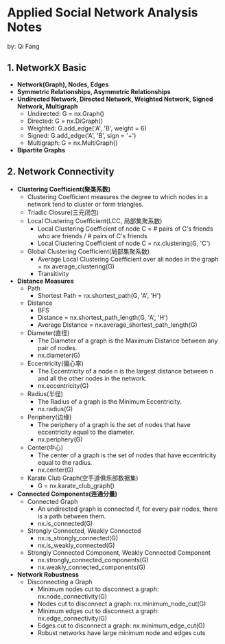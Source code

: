 # **Applied Social Network Analysis Notes**

by: Qi Fang


## **1. NetworkX Basic**
   * **Network(Graph), Nodes, Edges**
   * **Symmetric Relationships, Asymmetric Relationships**
   * **Undirected Network, Directed Network, Weighted Network, Signed Network, Multigraph**
        * Undirected: G = nx.Graph()
        * Directed: G = nx.DiGraph()
        * Weighted: G.add_edge('A', 'B', weight = 6)
        * Signed: G.add_edge('A', 'B', sign = '+')
        * Multigraph: G = nx.MultiGraph()
   * **Bipartite Graphs**


## **2. Network Connectivity**
   * **Clustering Coefficient(聚类系数)**
        * Clustering Coefficient measures the degree to which nodes in a network tend to cluster or form triangles.
        * Triadic Closure(三元闭包)
        * Local Clustering Coefficient(LCC, 局部集聚系数)
           * Local Clustering Coefficient of node C = # pairs of C's friends who are friends / # pairs of C's friends
           * Local Clustering Coefficient of node C = nx.clustering(G, 'C')
        * Global Clustering Coefficient(局部集聚系数)
            * Average Local Clustering Coefficient over all nodes in the graph = nx.average_clustering(G)
            * Transitivity
   * **Distance Measures**
        * Path
            * Shortest Path = nx.shortest_path(G, 'A', 'H')
        * Distance
            * BFS
            * Distance = nx.shortest_path_length(G, 'A', 'H')
            * Average Distance = nx.average_shortest_path_length(G)
        * Diameter(直径)
            * The Diameter of a graph is the Maximum Distance between any pair of nodes.
            * nx.diameter(G)
        * Eccentricity(偏心率)
            * The Eccentricity of a node n is the largest distance between n and all the other nodes in the network.
            * nx.eccentricity(G)
        * Radius(半径)
            * The Radius of a graph is the Minimum Eccentricity.
            * nx.radius(G)
        * Periphery(边缘)
            * The periphery of a graph is the set of nodes that have eccentricity equal to the diameter.
            * nx.periphery(G)
        * Center(中心)
            * The center of a graph is the set of nodes that have eccentricity equal to the radius.
            * nx.center(G)
        * Karate Club Graph(空手道俱乐部数据集)
            * G = nx.karate_club_graph()
   * **Connected Components(连通分量)**
        * Connected Graph
            * An undirected graph is connected if, for every pair nodes, there is a path between them.
            * nx.is_connected(G)
        * Strongly Connected, Weakly Connected
            * nx.is_strongly_connected(G)
            * nx.is_weakly_connected(G)
        * Strongly Connected Component, Weakly Connected Component
            * nx.strongly_connected_components(G)
            * nx.weakly_connected_components(G)
   * **Network Robustness**
        * Disconnecting a Graph
            * Minimum nodes cut to disconnect a graph: nx.node_connectivity(G)
            * Nodes cut to disconnect a graph: nx.minimum_node_cut(G)
            * Minimum edges cut to disconnect a graph: nx.edge_connectivity(G)
            * Edges cut to disconnect a graph: nx.minimum_edge_cut(G)
            * Robust networks have large minimum node and edges cuts
   
   

 
 
 
 
